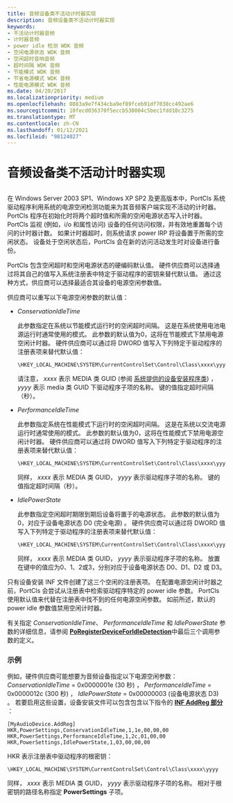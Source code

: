 ```yaml
---
title: 音频设备类不活动计时器实现
description: 音频设备类不活动计时器实现
keywords:
- 不活动计时器音频
- 计时器音频
- power idle 检测 WDK 音频
- 空闲电源状态 WDK 音频
- 空闲超时音响音频
- 超时间隔 WDK 音频
- 节能模式 WDK 音频
- 节省电源模式 WDK 音频
- 性能电源模式 WDK 音频
ms.date: 04/20/2017
ms.localizationpriority: medium
ms.openlocfilehash: 8083a9e7f434cba9ef89fceb91df7038cc492ae6
ms.sourcegitcommit: 10fecd036370f5eccb538004c5bec1fdd18c3275
ms.translationtype: MT
ms.contentlocale: zh-CN
ms.lasthandoff: 01/12/2021
ms.locfileid: "98124027"
---
```

# <a name="audio-device-class-inactivity-timer-implementation"></a>音频设备类不活动计时器实现


## <span id="audio_device_class_inactivity_timer_implementation"></span><span id="AUDIO_DEVICE_CLASS_INACTIVITY_TIMER_IMPLEMENTATION"></span>


在 Windows Server 2003 SP1、Windows XP SP2 及更高版本中，PortCls 系统驱动程序利用系统的电源空闲检测功能来为其音频客户端实现不活动的计时器。 PortCls 程序在初始化时将两个超时值和所需的空闲电源状态写入计时器。 PortCls 监视 (例如，i/o 和属性访问) 设备的任何访问权限，并有效地重置每个访问的计时器计数。 如果计时器超时，则系统请求 power IRP 将设备置于所需的空闲状态。 设备处于空闲状态后，PortCls 会在新的访问活动发生时对设备进行备份。

PortCls 包含空闲超时和空闲电源状态的硬编码默认值。 硬件供应商可以选择通过将其自己的值写入系统注册表中特定于驱动程序的密钥来替代默认值。 通过这种方式，供应商可以选择最适合其设备的电源空闲参数值。

供应商可以重写以下电源空闲参数的默认值：

-   *ConservationIdleTime*

    此参数指定在系统以节能模式运行时的空闲超时间隔。 这是在系统使用电池电源运行时通常使用的模式。 此参数的默认值为0，这将在节能模式下禁用电源空闲计时器。 硬件供应商可以通过将 DWORD 值写入下列特定于驱动程序的注册表项来替代默认值：

    ```inf
    \HKEY_LOCAL_MACHINE\SYSTEM\CurrentControlSet\Control\Class\xxxx\yyyy\PowerSettings\ConservationIdleTime
    ```

    请注意， *xxxx* 表示 MEDIA 类 GUID (参阅 [系统提供的设备安装程序类](../install/system-defined-device-setup-classes-reserved-for-system-use.md)) ， *yyyy* 表示 media 类 GUID 下驱动程序子项的名称。 键的值指定超时间隔（秒）。

-   *PerformanceIdleTime*

    此参数指定系统在性能模式下运行时的空闲超时间隔。 这是在系统以交流电源运行时通常使用的模式。 此参数的默认值为0，这将在性能模式下禁用电源空闲计时器。 硬件供应商可以通过将 DWORD 值写入下列特定于驱动程序的注册表项来替代默认值：

    ```inf
    \HKEY_LOCAL_MACHINE\SYSTEM\CurrentControlSet\Control\Class\xxxx\yyyy\PowerSettings\PerformanceIdleTime
    ```

    同样， *xxxx* 表示 MEDIA 类 GUID， *yyyy* 表示驱动程序子项的名称。 键的值指定超时间隔（秒）。

-   *IdlePowerState*

    此参数指定空闲超时期限到期后设备将置于的电源状态。 此参数的默认值为0，对应于设备电源状态 D0 (完全电源) 。 硬件供应商可以通过将 DWORD 值写入下列特定于驱动程序的注册表项来替代默认值：

    ```inf
    \HKEY_LOCAL_MACHINE\SYSTEM\CurrentControlSet\Control\Class\xxxx\yyyy\PowerSettings\IdlePowerState
    ```

    同样， *xxxx* 表示 MEDIA 类 GUID， *yyyy* 表示驱动程序子项的名称。 放置在键中的值应为0、1、2或3，分别对应于设备电源状态 D0、D1、D2 或 D3。

只有设备安装 INF 文件创建了这三个空闲的注册表项。 在配置电源空闲计时器之前，PortCls 会尝试从注册表中检索驱动程序特定的 power idle 参数。 PortCls 使用默认值来代替在注册表中找不到的任何电源空闲参数。 如前所述，默认的 power idle 参数值禁用空闲计时器。

有关指定 *ConservationIdleTime*、 *PerformanceIdleTime* 和 *IdlePowerState* 参数的详细信息，请参阅 [**PoRegisterDeviceForIdleDetection**](/windows-hardware/drivers/ddi/ntifs/nf-ntifs-poregisterdeviceforidledetection)中最后三个调用参数的定义。

### <a name="span-idexamplespanspan-idexamplespan-example"></a><span id="example"></span><span id="EXAMPLE"></span> 示例

例如，硬件供应商可能想要为音频设备指定以下电源空闲参数： *ConservationIdleTime* = 0x0000001e (30 秒) ， *PerformanceIdleTime* = 0x0000012c (300 秒) ， *IdlePowerState* = 0x00000003 (设备电源状态 D3) 。 若要启用这些设置，设备安装文件可以包含包含以下指令的 [**INF AddReg 部分**](../install/inf-addreg-directive.md) ：

```inf
[MyAudioDevice.AddReg]
HKR,PowerSettings,ConservationIdleTime,1,1e,00,00,00
HKR,PowerSettings,PerformanceIdleTime,1,2c,01,00,00
HKR,PowerSettings,IdlePowerState,1,03,00,00,00
```

HKR 表示注册表中驱动程序的根密钥：

```inf
\HKEY_LOCAL_MACHINE\SYSTEM\CurrentControlSet\Control\Class\xxxx\yyyy
```

同样， *xxxx* 表示 MEDIA 类 GUID， *yyyy* 表示驱动程序子项的名称。 相对于根密钥的路径名称指定 **PowerSettings** 子项。

